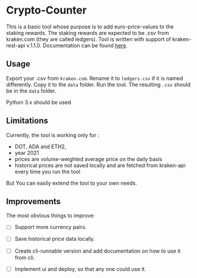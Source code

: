 # Crypto-Counter
This is a basic tool whose purpose is to add euro-price-values to the staking rewards. 
The staking rewards are expected to be .csv from kraken.com (they are called ledgers).
Tool is written with support of kraken-rest-api v.1.1.0. 
Documentation can be found [here](https://docs.kraken.com/rest/).

## Usage
Export your .csv from `kraken.com`. Rename it to `ledgers.csv` if it is named differently. Copy it to the `data` folder.
Run the tool. The resulting `.csv` should be in the `data` folder.

Python 3.x should be used

## Limitations
Currently, the tool is working only for :
- DOT, ADA and ETH2, 
- year 2021
- prices are volume-weighted average price on the daily basis
- historical prices are not saved locally and are fetched from kraken-api every time you run the tool

But You can easily extend the tool to your own needs.

## Improvements
The most obvious things to improve:
- [ ] Support more currency pairs.
- [ ] Save historical price data locally.
- [ ] Create cli-runnable version and add documentation on how to use it from cli.
- [ ] Implement ui and deploy, so that any one could use it.



 